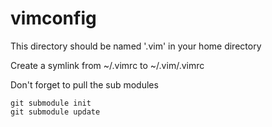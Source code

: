 vimconfig
=========

This directory should be named '.vim' in your home directory

Create a symlink from ~/.vimrc to ~/.vim/.vimrc

Don't forget to pull the sub modules
```
git submodule init
git submodule update
```
